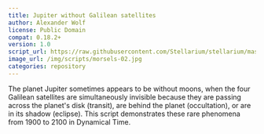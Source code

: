 ```yaml
---
title: Jupiter without Galilean satellites
author: Alexander Wolf
license: Public Domain
compat: 0.18.2+
version: 1.0
script_url: https://raw.githubusercontent.com/Stellarium/stellarium/master/scripts/morsels_2.ssc
image_url: /img/scripts/morsels-02.jpg
categories: repository
---
```

The planet Jupiter sometimes appears to be without moons, when the four Galilean satellites are simultaneously invisible because they are passing across the planet's disk (transit), are behind the planet (occultation), or are in its shadow (eclipse). This script demonstrates these rare phenomena from 1900 to 2100 in Dynamical Time.